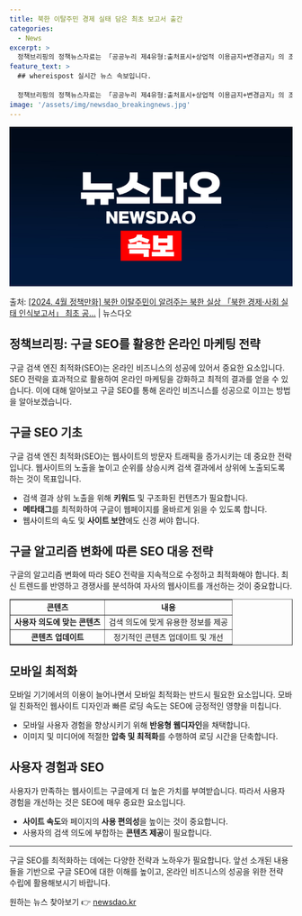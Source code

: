```yaml
---
title: 북한 이탈주민 경제 실태 담은 최초 보고서 출간
categories:
  - News
excerpt: >
  정책브리핑의 정책뉴스자료는 「공공누리 제4유형:출처표시+상업적 이용금지+변경금지」의 조건에 따라 자유롭게 이…
feature_text: >
  ## whereispost 실시간 뉴스 속보입니다.

  정책브리핑의 정책뉴스자료는 「공공누리 제4유형:출처표시+상업적 이용금지+변경금지」의 조건에 따라 자유롭게 이…
image: '/assets/img/newsdao_breakingnews.jpg'
---
```


![뉴스다오 속보](/assets/img/newsdao_breakingnews.jpg)

<p>출처: <a href="https://newsdao.kr/3483" rel="dofollow">[2024. 4월 정책만화] 북한 이탈주민이 알려주는 북한 실상 「북한 경제·사회 실태 인식보고서」 최초 공…</a> | 뉴스다오</p>

<h2>정책브리핑: 구글 SEO를 활용한 온라인 마케팅 전략</h2>

<p data-ke-size="size16">구글 검색 엔진 최적화(SEO)는 온라인 비즈니스의 성공에 있어서 중요한 요소입니다. SEO 전략을 효과적으로 활용하여 온라인 마케팅을 강화하고 최적의 결과를 얻을 수 있습니다. 이에 대해 알아보고 구글 SEO를 통해 온라인 비즈니스를 성공으로 이끄는 방법을 알아보겠습니다.
</p>

<h2 data-ke-size="size26">구글 SEO 기초</h2>

<p data-ke-size="size16">구글 검색 엔진 최적화(SEO)는 웹사이트의 방문자 트래픽을 증가시키는 데 중요한 전략입니다. 웹사이트의 노출을 높이고 순위를 상승시켜 검색 결과에서 상위에 노출되도록 하는 것이 목표입니다.</p>

<ul>
    <li>검색 결과 상위 노출을 위해 <b>키워드</b> 및 구조화된 컨텐츠가 필요합니다.</li>
    <li><b>메타태그</b>를 최적화하여 구글이 웹페이지를 올바르게 읽을 수 있도록 합니다.</li>
    <li>웹사이트의 속도 및 <b>사이트 보안</b>에도 신경 써야 합니다.</li>
</ul>

<h2 data-ke-size="size26">구글 알고리즘 변화에 따른 SEO 대응 전략</h2>

<p data-ke-size="size16">구글의 알고리즘 변화에 따라 SEO 전략을 지속적으로 수정하고 최적화해야 합니다. 최신 트렌드를 반영하고 경쟁사를 분석하여 자사의 웹사이트를 개선하는 것이 중요합니다.</p>

<table style="width: 100%;" border="1">
<tbody>
<tr>
<td style="text-align: center; height: 17px;"><b>콘텐츠</b></td>
<td style="text-align: center; height: 17px;"><b>내용</b></td>
</tr>
<tr>
<td style="text-align: center; height: 17px;"><b>사용자 의도에 맞는 콘텐츠</b></td>
<td style="text-align: center; height: 17px;">검색 의도에 맞게 유용한 정보를 제공</td>
</tr>
<tr>
<td style="text-align: center; height: 17px;"><b>콘텐츠 업데이트</b></td>
<td style="text-align: center; height: 17px;">정기적인 콘텐츠 업데이트 및 개선</td>
</tr>
</tbody>
</table>

<h2 data-ke-size="size26">모바일 최적화</h2>

<p data-ke-size="size16">모바일 기기에서의 이용이 늘어나면서 모바일 최적화는 반드시 필요한 요소입니다. 모바일 친화적인 웹사이트 디자인과 빠른 로딩 속도는 SEO에 긍정적인 영향을 미칩니다.</p>

<ul>
    <li>모바일 사용자 경험을 향상시키기 위해 <b>반응형 웹디자인</b>을 채택합니다.</li>
    <li>이미지 및 미디어에 적절한 <b>압축 및 최적화</b>를 수행하여 로딩 시간을 단축합니다.</li>
</ul>

<h2 data-ke-size="size26">사용자 경험과 SEO</h2>

<p data-ke-size="size16">사용자가 만족하는 웹사이트는 구글에게 더 높은 가치를 부여받습니다. 따라서 사용자 경험을 개선하는 것은 SEO에 매우 중요한 요소입니다.</p>

<ul>
    <li><b>사이트 속도</b>와 페이지의 <b>사용 편의성</b>을 높이는 것이 중요합니다.</li>
    <li>사용자의 검색 의도에 부합하는 <b>콘텐츠 제공</b>이 필요합니다.</li>
</ul>

<hr>

<p data-ke-size="size16">구글 SEO를 최적화하는 데에는 다양한 전략과 노하우가 필요합니다. 앞선 소개된 내용들을 기반으로 구글 SEO에 대한 이해를 높이고, 온라인 비즈니스의 성공을 위한 전략 수립에 활용해보시기 바랍니다.</p> 

원하는 뉴스 찾아보기 👉 <a href="https://newsdao.kr" rel="dofollow">newsdao.kr</a>


